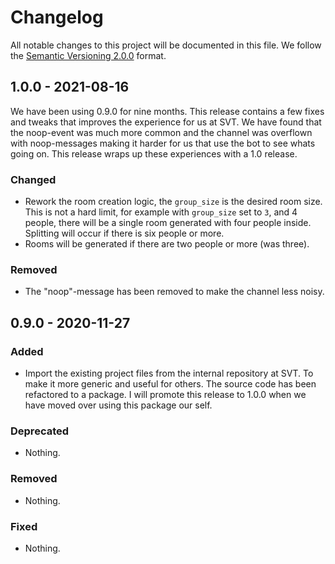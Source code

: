 # Changelog

All notable changes to this project will be documented in this file.
We follow the [Semantic Versioning 2.0.0](http://semver.org/) format.

## 1.0.0 - 2021-08-16

We have been using 0.9.0 for nine months. This release contains a few fixes and tweaks that improves the experience for us at SVT. We have found that the noop-event was much more common and the channel was overflown with noop-messages making it harder for us that use the bot to see whats going on. This release wraps up these experiences with a 1.0 release.

### Changed

- Rework the room creation logic, the `group_size` is the desired room size.
  This is not a hard limit, for example with `group_size` set to `3`, and 4 people, there will be a single room generated with four people inside. Splitting will occur if there is six people or more.
- Rooms will be generated if there are two people or more (was three).

### Removed

- The "noop"-message has been removed to make the channel less noisy.

## 0.9.0 - 2020-11-27

### Added

- Import the existing project files from the internal repository at SVT.
  To make it more generic and useful for others. The source code has been
  refactored to a package. I will promote this release to 1.0.0 when we have moved over using this package our self.

### Deprecated

- Nothing.

### Removed

- Nothing.

### Fixed

- Nothing.
